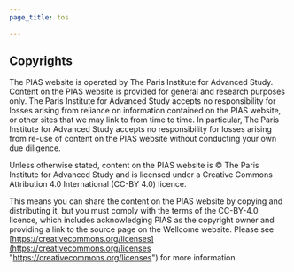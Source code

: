 ```yaml
---
page_title: tos

---
```


## Copyrights

The PIAS website is operated by The Paris Institute for Advanced Study. Content on the PIAS website is provided for general and research purposes only. The Paris Institute for Advanced Study accepts no responsibility for losses arising from reliance on information contained on the PIAS website, or other sites that we may link to from time to time. In particular, The Paris Institute for Advanced Study accepts no responsibility for losses arising from re-use of content on the PIAS website without conducting your own due diligence.

Unless otherwise stated, content on the PIAS website is © The Paris Institute for Advanced Study and is licensed under a Creative Commons Attribution 4.0 International (CC-BY 4.0) licence.

This means you can share the content on the PIAS website by copying and distributing it, but you must comply with the terms of the CC-BY-4.0 licence, which includes acknowledging PIAS as the copyright owner and providing a link to the source page on the Wellcome website. Please see [https://creativecommons.org/licenses](https://creativecommons.org/licenses "https://creativecommons.org/licenses") for more information.
